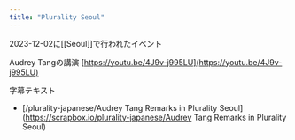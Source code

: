 ```yaml
---
title: "Plurality Seoul"
---
```


2023-12-02に[[Seoul]]で行われたイベント

Audrey Tangの講演
[https://youtu.be/4J9v-j995LU](https://youtu.be/4J9v-j995LU)

字幕テキスト
- [/plurality-japanese/Audrey Tang Remarks in Plurality Seoul](https://scrapbox.io/plurality-japanese/Audrey Tang Remarks in Plurality Seoul)
